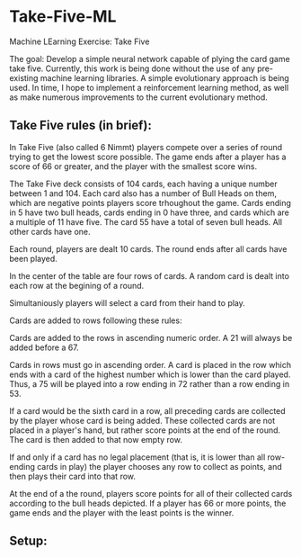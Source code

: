 # Take-Five-ML
Machine LEarning Exercise: Take Five

The goal: Develop a simple neural network capable of plying the card game take five.
Currently, this work is being done without the use of any pre-existing machine learning libraries. A simple evolutionary approach is being used.
In time, I hope to implement a reinforcement learning method, as well as make numerous improvements to the current evolutionary method.

## Take Five rules (in brief):

In Take Five (also called 6 Nimmt) players compete over a series of round trying to get the lowest score possible. The game ends after a player has a score of 66 or greater, and the player with the smallest score wins.

The Take Five deck consists of 104 cards, each having a unique number between 1 and 104. Each card also has a number of Bull Heads on them, which are negative points players score trhoughout the game. Cards ending in 5 have two bull heads, cards ending in 0 have three, and cards which are a multiple of 11 have five. The card 55 have a total of seven bull heads. All other cards have one.

Each round, players are dealt 10 cards. The round ends after all cards have been played.

In the center of the table are four rows of cards. A random card is dealt into each row at the begining of a round.

Simultaniously players will select a card from their hand to play.

Cards are added to rows following these rules:

Cards are added to the rows in ascending numeric order. A 21 will always be added before a 67.

Cards in rows must go in ascending order. A card is placed in the row which ends with a card of the highest number which is lower than the card played. Thus, a 75 will be played into a row ending in 72 rather than a row ending in 53.

If a card would be the sixth card in a row, all preceding cards are collected by the player whose card is being added. These collected cards are not placed in a player's hand, but rather score points at the end of the round. The card is then added to that now empty row.

If and only if a card has no legal placement (that is, it is lower than all row-ending cards in play) the player chooses any row to collect as points, and then plays their card into that row.

At the end of a the round, players score points for all of their collected cards according to the bull heads depicted. If a player has 66 or more points, the game ends and the player with the least points is the winner.

## Setup:

